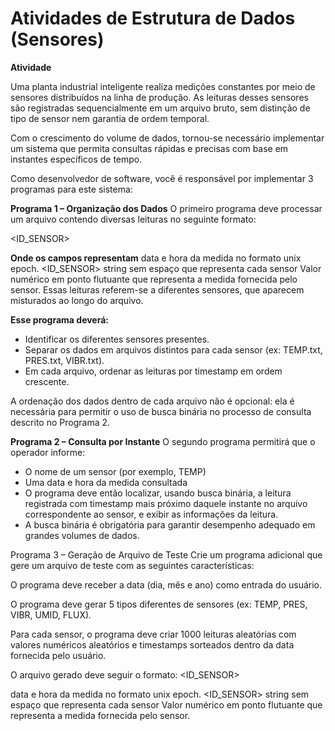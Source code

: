 # Atividades de Estrutura de Dados (Sensores)

**Atividade**

Uma planta industrial inteligente realiza medições constantes por meio de sensores distribuídos na linha de produção. As leituras desses sensores são registradas sequencialmente em um arquivo bruto, sem distinção de tipo de sensor nem garantia de ordem temporal.

Com o crescimento do volume de dados, tornou-se necessário implementar um sistema que permita consultas rápidas e precisas com base em instantes específicos de tempo.

Como desenvolvedor de software, você  é responsável por implementar 3 programas para este sistema:

**Programa 1 – Organização dos Dados**
O primeiro programa deve processar um arquivo contendo diversas leituras no seguinte formato:

 <TIMESTAMP> <ID_SENSOR> <VALOR>

**Onde os campos representam**
<TIMESTAMP> data e hora da medida no formato unix epoch.
<ID_SENSOR> string sem espaço que representa cada sensor
<VALOR> Valor numérico em ponto flutuante que representa a medida fornecida pelo sensor.
Essas leituras referem-se a diferentes sensores, que aparecem misturados ao longo do arquivo.

**Esse programa deverá:**
- Identificar os diferentes sensores presentes.
- Separar os dados em arquivos distintos para cada sensor (ex: TEMP.txt, PRES.txt, VIBR.txt).
- Em cada arquivo, ordenar as leituras por timestamp em ordem crescente.

A ordenação dos dados dentro de cada arquivo não é opcional: ela é necessária para permitir o uso de busca binária no processo de consulta descrito no Programa 2.

**Programa 2 – Consulta por Instante**
O segundo programa permitirá que o operador informe:
- O nome de um sensor (por exemplo, TEMP)
- Uma data e hora da medida consultada
- O programa deve então localizar, usando busca binária, a leitura registrada com timestamp mais próximo daquele instante no arquivo correspondente ao sensor, e exibir as informações da leitura.
- A busca binária é obrigatória para garantir desempenho adequado em grandes volumes de dados.

Programa 3 – Geração de Arquivo de Teste
Crie um programa adicional que gere um arquivo de teste com as seguintes características:

O programa deve receber a data (dia, mês e ano) como entrada do usuário.

O programa deve gerar 5 tipos diferentes de sensores (ex: TEMP, PRES, VIBR, UMID, FLUX).

Para cada sensor, o programa deve criar 1000 leituras aleatórias com valores numéricos aleatórios e timestamps sorteados dentro da data fornecida pelo usuário.

O arquivo gerado deve seguir o formato: <TIMESTAMP> <ID_SENSOR> <VALOR>

<TIMESTAMP> data e hora da medida no formato unix epoch.
<ID_SENSOR> string sem espaço que representa cada sensor
<VALOR> Valor numérico em ponto flutuante que representa a medida fornecida pelo sensor.
